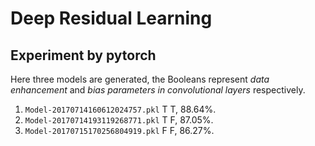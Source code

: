 # Deep Residual Learning

## Experiment by pytorch

Here three models are generated, the Booleans represent *data
enhancement* and *bias parameters in convolutional layers* respectively.
1. `Model-20170714160612024757.pkl` T T, 88.64%.
2. `Model-20170714193119268771.pkl` T F, 87.05%.
3. `Model-20170715170256804919.pkl` F F, 86.27%.
